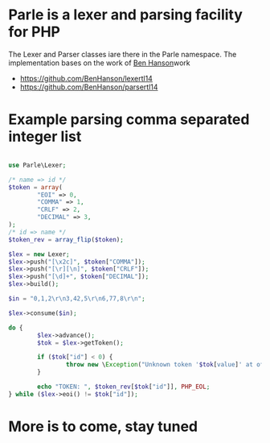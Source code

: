 Parle is a lexer and parsing facility for PHP
=============================================
The Lexer and Parser classes iare there in the Parle namespace.
The implementation bases on the work of [Ben Hanson](http://www.benhanson.net/)work 

- https://github.com/BenHanson/lexertl14
- https://github.com/BenHanson/parsertl14

Example parsing comma separated integer list
============================================
```php

use Parle\Lexer;

/* name => id */
$token = array(
        "EOI" => 0,
        "COMMA" => 1,
        "CRLF" => 2,
        "DECIMAL" => 3,
);
/* id => name */
$token_rev = array_flip($token);

$lex = new Lexer;
$lex->push("[\x2c]", $token["COMMA"]);
$lex->push("[\r][\n]", $token["CRLF"]);
$lex->push("[\d]+", $token["DECIMAL"]);
$lex->build();

$in = "0,1,2\r\n3,42,5\r\n6,77,8\r\n";

$lex->consume($in);

do {
        $lex->advance();
        $tok = $lex->getToken();

        if ($tok["id"] < 0) {
                throw new \Exception("Unknown token '$tok[value]' at offset $tok[offset].");
        }

        echo "TOKEN: ", $token_rev[$tok["id"]], PHP_EOL;
} while ($lex->eoi() != $tok["id"]);
```


More is to come, stay tuned
===========================
